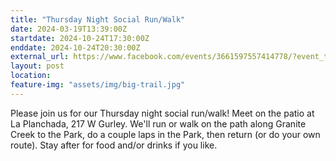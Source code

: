 ```yaml
---
title: "Thursday Night Social Run/Walk"
date: 2024-03-19T13:39:00Z
startdate: 2024-10-24T17:30:00Z
enddate: 2024-10-24T20:30:00Z
external_url: https://www.facebook.com/events/3661597557414778/?event_time_id=3661597560748111
layout: post
location: 
feature-img: "assets/img/big-trail.jpg"
---
```


Please join us for our Thursday night social run/walk! Meet on the patio at La Planchada, 217 W Gurley.  We'll run or walk on the path along Granite Creek to the Park, do a couple laps in the Park, then return (or do your own route).  Stay after for food and/or drinks if you like.<br>
  <br>
  
